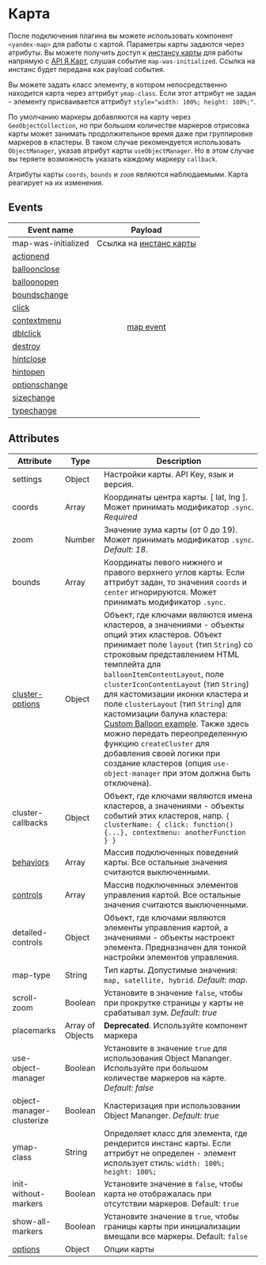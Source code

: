 # Карта
После подключения плагина вы можете использовать компонент `<yandex-map>` для работы с картой. Параметры карты задаются через атрибуты. Вы можете получить доступ к [инстансу карты](https://tech.yandex.ru/maps/doc/jsapi/2.1/ref/reference/Map-docpage/) для работы напрямую с [API Я.Карт](https://tech.yandex.ru/maps/doc/jsapi/2.1/quick-start/index-docpage/), слушая событие `map-was-initialized`. Ссылка на инстанс будет передана как payload события.<br>

Вы можете задать класс элементу, в котором непосредственно находится карта через аттрибут `ymap-class`. Если этот аттрибут не задан - элементу присваивается аттрибут `style="width: 100%; height: 100%;"`.<br>

По умолчанию маркеры добавляются на карту через `GeoObjectCollection`, но при большом количестве маркеров отрисовка карты может занимать продолжительное время даже при группировке маркеров в кластеры. В таком случае рекомендуется использовать `ObjectManager`, указав атрибут карты `useObjectManager`. Но в этом случае вы теряете возможность указать каждому маркеру `callback`.<br>

Атрибуты карты `coords`, `bounds` и `zoom` являются наблюдаемыми. Карта реагирует на их изменения. 

## Events

<table>
  <thead>
    <tr>
      <th>Event name</th>
      <th>Payload</th>
    </tr>
  </thead>
  <tbody>
    <tr>
      <td>map-was-initialized</td>
      <td>Ссылка на <a href="https://tech.yandex.ru/maps/doc/jsapi/2.1/ref/reference/Map-docpage/">инстанс карты</a></td>
    </tr>
    <tr>
      <td><a href="https://tech.yandex.ru/maps/jsapi/doc/2.1/ref/reference/Map-docpage/#Map__events-summary">actionend</a></td>
      <td rowspan="12" style="text-align: center;">
        <a href="https://tech.yandex.ru/maps/doc/jsapi/2.1/dg/concepts/events-docpage/">map event</a>
      </td>
    </tr>
    <tr>
      <td><a href="https://tech.yandex.ru/maps/jsapi/doc/2.1/ref/reference/Map-docpage/#Map__events-summary">balloonclose</a></td>
    </tr>
    <tr>
      <td><a href="https://tech.yandex.ru/maps/jsapi/doc/2.1/ref/reference/Map-docpage/#Map__events-summary">balloonopen</a></td>
    </tr>
    <tr>
      <td><a href="https://tech.yandex.ru/maps/jsapi/doc/2.1/ref/reference/Map-docpage/#Map__events-summary">boundschange</a></td>
    </tr>
    <tr>
      <td><a href="https://tech.yandex.ru/maps/jsapi/doc/2.1/ref/reference/Map-docpage/#Map__events-summary">click</a></td>
    </tr>
    <tr>
      <td><a href="https://tech.yandex.ru/maps/jsapi/doc/2.1/ref/reference/Map-docpage/#Map__events-summary">contextmenu</a></td>
    </tr>
    <tr>
      <td><a href="https://tech.yandex.ru/maps/jsapi/doc/2.1/ref/reference/Map-docpage/#Map__events-summary">dblclick</a></td>
    </tr>
    <tr>
      <td><a href="https://tech.yandex.ru/maps/jsapi/doc/2.1/ref/reference/Map-docpage/#Map__events-summary">destroy</a></td>
    </tr>
    <tr>
      <td><a href="https://tech.yandex.ru/maps/jsapi/doc/2.1/ref/reference/Map-docpage/#Map__events-summary">hintclose</a></td>
    </tr>
    <tr>
      <td><a href="https://tech.yandex.ru/maps/jsapi/doc/2.1/ref/reference/Map-docpage/#Map__events-summary">hintopen</a></td>
    </tr>
    <tr>
      <td><a href="https://tech.yandex.ru/maps/jsapi/doc/2.1/ref/reference/Map-docpage/#Map__events-summary">optionschange</a></td>
    </tr>
    <tr>
      <td><a href="https://tech.yandex.ru/maps/jsapi/doc/2.1/ref/reference/Map-docpage/#Map__events-summary">sizechange</a></td>
    </tr>
    <tr>
      <td><a href="https://tech.yandex.ru/maps/jsapi/doc/2.1/ref/reference/Map-docpage/#Map__events-summary">typechange</a></td>
    </tr>
  </tbody>
</table>

## Attributes

| Attribute | Type | Description |
| ----- | ----- | ----- |
| settings | Object | Настройки карты. API Key, язык и версия. |
| coords | Array | Координаты центра карты. [ lat, lng ]. Может принимать модификатор `.sync`. *Required* |
| zoom | Number | Значение зума карты (от 0 до 19). Может принимать модификатор `.sync`. *Default: 18*. |
| bounds | Array | Координаты левого нижнего и правого верхнего углов карты. Если аттрибут задан, то значения `coords` и `center` игнорируются. Может принимать модификатор `.sync`. |
| [cluster-options](https://tech.yandex.ru/maps/doc/jsapi/2.1/ref/reference/ClusterPlacemark-docpage/#param-options) | Object | Объект, где ключами являются имена кластеров, а значениями - объекты опций этих кластеров. Объект принимает поле `layout` (тип `String`) со строковым представлением HTML темплейта для `balloonItemContentLayout`, поле `clusterIconContentLayout` (тип `String`) для кастомизации иконки кластера и поле `clusterLayout` (тип `String`) для кастомизации балуна кластера: [Custom Balloon example](https://tech.yandex.ru/maps/jsbox/2.1/cluster_custom_balloon_content_layout). Также здесь можно передать переопределенную функцию `createCluster` для добавления своей логики при создание кластеров (опция `use-object-manager` при этом должна быть отключена).|
| cluster-callbacks | Object | Объект, где ключами являются имена кластеров, а значениями - объекты событий этих кластеров, напр. `{ clusterName: { click: function() {...}, contextmenu: anotherFunction } }` |
| [behaviors](https://tech.yandex.ru/maps/doc/jsapi/2.1/ref/reference/map.behavior.Manager-docpage/#param-behaviors) | Array | Массив подключенных поведений карты. Все остальные значения считаются выключенными.|
| [controls](https://tech.yandex.ru/maps/doc/jsapi/2.1/ref/reference/control.Manager-docpage/#add-param-control) | Array | Массив подключенных элементов управления картой. Все остальные значения считаются выключенными.|
| detailed-controls | Object | Объект, где ключами являются элементы управления картой, а значениями - объекты настроект элемента. Предназначен для тонкой настройки элементов управления. |
| map-type | String | Тип карты. Допустимые значения: `map, satellite, hybrid`. *Default: map*. |
| scroll-zoom | Boolean | Установите в значение `false`, чтобы при прокрутке страницы у карты не срабатывал зум. *Default: true* |
| placemarks  | Array of Objects | **Deprecated**. Используйте компонент маркера |
| use-object-manager  | Boolean | Установите в значение `true` для использования Object Mananger. Используйте при большом количестве маркеров на карте. *Default: false* |
| object-manager-clusterize  | Boolean | Кластеризация при использовании Object Mananger. *Default: true* |
| ymap-class  | String | Определяет класс для элемента, где рендерится инстанс карты. Если аттрибут не определен - элемент использует стиль: `width: 100%; height: 100%;` |
| init-without-markers  | Boolean | Установите значение в `false`, чтобы карта не отображалась при отсутствии маркеров. Default: `true` |
| show-all-markers  | Boolean | Установите значение в `true`, чтобы границы карты при инициализации вмещали все маркеры. Default: `false` |
| [options](https://tech.yandex.ru/maps/doc/jsapi/2.1/ref/reference/Map-docpage/#Map__param-options) | Object | Опции карты |
